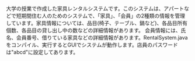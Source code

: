 大学の授業で作成した家具レンタルシステムです。このシステムは、アパートなどで短期間住む人のためのシステムで、「家具」、「会員」の2種類の情報を管理しています。家具情報については、品目(椅子、テーブル、鍋など)、各品目所有個数、各品目の貸し出し中の数などの詳細情報があります。
会員情報には、氏名、会員番号、借りている家具などの詳細情報があります。RentalSystem.javaをコンパイル、実行するとGUIでシステムが動作します。店員のパスワードは"abcd"に設定してあります。

